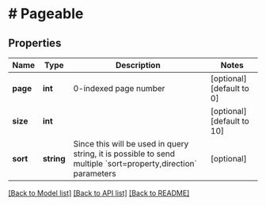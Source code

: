 # # Pageable

## Properties

Name | Type | Description | Notes
------------ | ------------- | ------------- | -------------
**page** | **int** | 0-indexed page number | [optional] [default to 0]
**size** | **int** |  | [optional] [default to 10]
**sort** | **string** | Since this will be used in query string, it is possible to send multiple &#x60;sort&#x3D;property,direction&#x60; parameters | [optional]

[[Back to Model list]](../../README.md#models) [[Back to API list]](../../README.md#endpoints) [[Back to README]](../../README.md)
